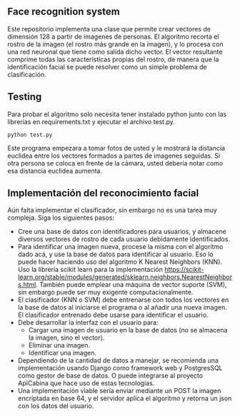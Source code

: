 ## Face recognition system

 Este repositorio implementa una clase que permite crear vectores de dimensión 128 a partir de imagenes de personas. El algoritmo recorta el rostro de la imagen (el rostro más grande en la imagen), y lo procesa con una red neuronal que tiene como salida dicho vector. El vector resultante comprime todas las características propias del rostro, de manera que la identificación facial se puede resolver como un simple problema de clasificación.

 ## Testing

 Para probar el algoritmo solo necesita tener instalado python junto con las librerías en requirements.txt y ejecutar el archivo test.py.

    python test.py

Este programa empezara a tomar fotos de usted y le mostrará la distancia euclidea entre los vectores formados a partes de imagenes seguidas. Si otra persona se coloca en frente de la cámara, usted debería notar como esa distancia euclidea aumenta.

## Implementación del reconocimiento facial

Aún falta implementar el clasificador, sin embargo no es una tarea muy compleja. Siga los siguientes pasos:
- Cree una base de datos con identificadores para usuarios, y almacene diversos vectores de rostro de cada usuario debidamente identificados.
- Para identificar una imagen nueva, procese la misma con el algoritmo dado acá, y use la base de datos para identificar al usuario. Eso lo puede hacer haciendo uso del algoritmo K Nearest Neighbors (KNN). Uso la librería scikit learn para la implementación https://scikit-learn.org/stable/modules/generated/sklearn.neighbors.NearestNeighbors.html. También puede emplear una máquina de vector suporte (SVM), sin embargo puede ser muy exigente computacionalmente.
- El clasificador (KNN o SVM) debe entrenarse con todos los vectores en la base de datos al iniciarse el programa o al añadir una nueva imagen. El clasificador entrenado debe usarse para identificar el usuario.
- Debe desarrollar la interfaz con el usuario para:
    - Cargar una imagen de usuario en la base de datos (no se almacena la imagen, sino el vector).
    - Eliminar una imagen.
    - Identificar una imagen.
- Dependiendo de la cantidad de datos a manejar, se recomienda una implementación usando Django como framework web y PostgresSQL como gestor de base de datos. O puede integrarse al proyecto ApiCabina que hace uso de estas tecnologías.
- Una implementación viable sería enviar mediante un POST la imagen encriptada en base 64, y el servidor aplica el algoritmo y retorna un json con los datos del usuario.
